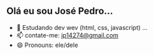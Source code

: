 ## Olá eu sou José Pedro...

- 🤔 Estudando dev wev (html, css, javascript) ...
- 📫 contate-me: jp14274@gmail.com 
- 😄 Pronouns: ele/dele



